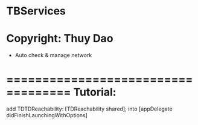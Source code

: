# TBServices

Copyright: Thuy Dao
===================================

- Auto check & manage network

===================================
Tutorial:
===================================

add TDTDReachability: [TDReachability shared]; into [appDelegate didFinishLaunchingWithOptions]